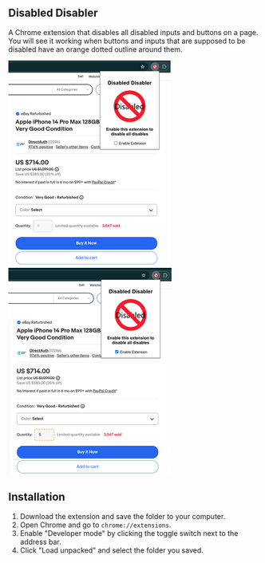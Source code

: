 ## Disabled Disabler

A Chrome extension that disables all disabled inputs and buttons on a page. You will see it working when buttons and inputs that are supposed to be disabled have an orange dotted outline around them.

![Without extension](without-extension.png)
![With extension](with-extension.png)

## Installation

1. Download the extension and save the folder to your computer.
2. Open Chrome and go to `chrome://extensions`.
3. Enable "Developer mode" by clicking the toggle switch next to the address bar.
4. Click "Load unpacked" and select the folder you saved.